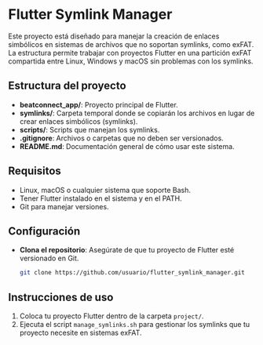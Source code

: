 # Flutter Symlink Manager

Este proyecto está diseñado para manejar la creación de enlaces simbólicos en sistemas de archivos que no soportan symlinks, como exFAT. La estructura permite trabajar con proyectos Flutter en una partición exFAT compartida entre Linux, Windows y macOS sin problemas con los symlinks.

## Estructura del proyecto

- **beatconnect_app/**: Proyecto principal de Flutter.
- **symlinks/**: Carpeta temporal donde se copiarán los archivos en lugar de crear enlaces simbólicos (symlinks).
- **scripts/**: Scripts que manejan los symlinks.
- **.gitignore**: Archivos o carpetas que no deben ser versionados.
- **README.md**: Documentación general de cómo usar este sistema.

## Requisitos

- Linux, macOS o cualquier sistema que soporte Bash.
- Tener Flutter instalado en el sistema y en el PATH.
- Git para manejar versiones.

## Configuración

- **Clona el repositorio**: Asegúrate de que tu proyecto de Flutter esté versionado en Git.

   ```bash
   git clone https://github.com/usuario/flutter_symlink_manager.git
   ```

## Instrucciones de uso

1. Coloca tu proyecto Flutter dentro de la carpeta `project/`.
2. Ejecuta el script `manage_symlinks.sh` para gestionar los symlinks que tu proyecto necesite en sistemas exFAT.

